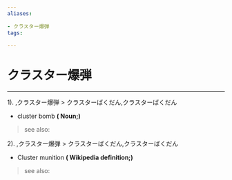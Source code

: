 ```yaml
---
aliases:
    
- クラスター爆弾
tags:
    
---
```


# クラスター爆弾
---
1).
,クラスター爆弾 > クラスターばくだん,クラスターばくだん

- cluster bomb
**( Noun;)**
> see also: 
            
2).
,クラスター爆弾 > クラスターばくだん,クラスターばくだん

- Cluster munition
**( Wikipedia definition;)**
> see also: 
            